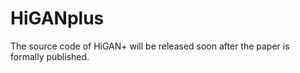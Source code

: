 # HiGANplus

The source code of HiGAN+ will be released soon after the paper is formally published.

